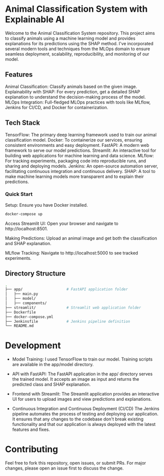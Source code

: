 # Animal Classification System with Explainable AI
Welcome to the Animal Classification System repository. This project aims to classify animals using a machine learning model and provides explanations for its predictions using the SHAP method. I've incorporated several modern tools and techniques from the MLOps domain to ensure seamless deployment, scalability, reproducibility, and monitoring of our model.

## Features
Animal Classification: Classify animals based on the given image.
Explainability with SHAP: For every prediction, get a detailed SHAP explanation to understand the decision-making process of the model.
MLOps Integration: Full-fledged MLOps practices with tools like MLflow, Jenkins for CI/CD, and Docker for containerization.
## Tech Stack
TensorFlow: The primary deep learning framework used to train our animal classification model.
Docker: To containerize our services, ensuring consistent environments and easy deployment.
FastAPI: A modern web framework to serve our model predictions.
Streamlit: An interactive tool for building web applications for machine learning and data science.
MLflow: For tracking experiments, packaging code into reproducible runs, and sharing and deploying models.
Jenkins: An open-source automation server, facilitating continuous integration and continuous delivery.
SHAP: A tool to make machine learning models more transparent and to explain their predictions.
### Quick Start
Setup: Ensure you have Docker installed.
```bash
docker-compose up
```
Access Streamlit UI: Open your browser and navigate to http://localhost:8501.

Making Predictions: Upload an animal image and get both the classification and SHAP explanation.

MLflow Tracking: Navigate to http://localhost:5000 to see tracked experiments.

## Directory Structure
```bash
.
├── app/                    # FastAPI application folder
│   ├── main.py
│   ├── model/
│   ├── components/
├── streamlit/              # Streamlit web application folder
├── Dockerfile
├── docker-compose.yml
├── Jenkinsfile             # Jenkins pipeline definition
└── README.md
```
# Development
- Model Training: I used TensorFlow to train our model. Training scripts are available in the app/model directory.

- API with FastAPI: The FastAPI application in the app/ directory serves the trained model. It accepts an image as input and returns the predicted class and SHAP explanation.

- Frontend with Streamlit: The Streamlit application provides an interactive UI for users to upload images and view predictions and explanations.

- Continuous Integration and Continuous Deployment (CI/CD)
The Jenkins pipeline automates the process of testing and deploying our application. It ensures that any changes to the codebase don't break existing functionality and that our application is always deployed with the latest features and fixes.

# Contributing
Feel free to fork this repository, open issues, or submit PRs. For major changes, please open an issue first to discuss the change.
